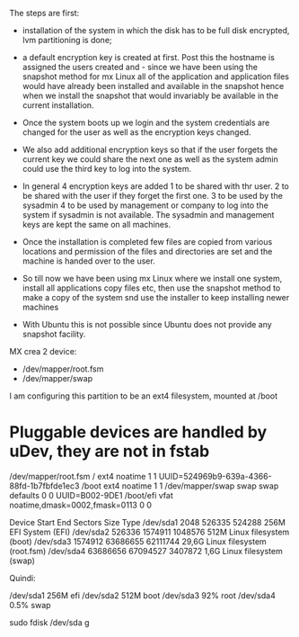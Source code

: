 The steps are first:

* installation of the system in which the disk has to be full disk encrypted, lvm partitioning is done;

* a default encryption key is created at first. Post this the hostname is assigned the users created and - since we have been using the snapshot method for mx Linux all of the application and application files would have already been installed and available in the snapshot hence when we install the snapshot that would invariably be available in the current installation. 

* Once the system boots up we login and the system credentials are changed for the user as well as the encryption keys changed.

* We also add additional encryption keys so that if the user forgets the current key we could share the next one as well as the system admin could use the third key to log into the system. 

* In general 4 encryption keys are added 1 to be shared with thr user. 2 to be shared with the user if they forget the first one. 3 to be used by the sysadmin 4 to be used by management or company to log into the system if sysadmin is not available. The sysadmin and management keys are kept the same on all machines. 

* Once the installation is completed few files are copied from various locations and permission of the files and directories are set and the machine is handed over to the user. 

* So till now we have been using mx Linux where we install one system, install all applications copy files etc, then use the snapshot method to make a copy of the system snd use the installer to keep installing newer machines 

* With Ubuntu this is not possible since Ubuntu does not provide any snapshot facility.

MX crea 2 device: 
* /dev/mapper/root.fsm
* /dev/mapper/swap

I am configuring this partition to be an ext4 filesystem, mounted at /boot


# Pluggable devices are handled by uDev, they are not in fstab
/dev/mapper/root.fsm / ext4 noatime 1 1
UUID=524969b9-639a-4366-88fd-1b7fbfde1ec3 /boot ext4 noatime 1 1
/dev/mapper/swap swap swap defaults 0 0
UUID=B002-9DE1 /boot/efi vfat noatime,dmask=0002,fmask=0113 0 0

Device        Start      End  Sectors  Size Type
/dev/sda1      2048   526335   524288  256M EFI System (EFI)
/dev/sda2    526336  1574911  1048576  512M Linux filesystem (boot)
/dev/sda3   1574912 63686655 62111744 29,6G Linux filesystem (root.fsm)
/dev/sda4  63686656 67094527  3407872  1,6G Linux filesystem (swap)

Quindi:

/dev/sda1 256M efi
/dev/sda2 512M boot
/dev/sda3 92% root
/dev/sda4 0.5% swap


sudo fdisk /dev/sda g


